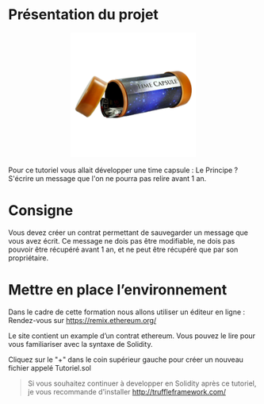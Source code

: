 # Présentation du projet
<p align="center">
	<img src="./img/timeCapsule.png" width="50%">
</p>
Pour ce tutoriel vous allait développer une time capsule :
Le Principe ? S'écrire un message que l'on ne pourra pas relire avant 1 an.

# Consigne
Vous devez créer un contrat permettant de sauvegarder un message que vous avez écrit. Ce message ne dois pas être modifiable, ne dois pas pouvoir être récupéré avant 1 an, et ne peut être récupéré que par son propriétaire.


# Mettre en place l’environnement
Dans le cadre de cette formation nous allons utiliser un éditeur en ligne :
Rendez-vous sur https://remix.ethereum.org/

Le site contient un example d’un contrat ethereum. Vous pouvez le lire pour vous familiariser avec la syntaxe de Solidity.

Cliquez sur le "+" dans le coin supérieur gauche pour créer un nouveau fichier appelé Tutoriel.sol

> Si vous souhaitez continuer à developper en Solidity après ce tutoriel, je vous recommande d'installer http://truffleframework.com/